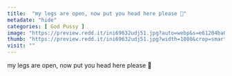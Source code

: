 ```yaml
---
title:  "my legs are open, now put you head here please 🥰"
metadate: "hide"
categories: [ God Pussy ]
image: "https://preview.redd.it/ini69632udj51.jpg?auto=webp&s=e61204ba03bcd71b2eb5e7ee7ff84b8282c89e65"
thumb: "https://preview.redd.it/ini69632udj51.jpg?width=1080&crop=smart&auto=webp&s=fdbd73c008a2abac30168b37701ea6eaf31f884b"
visit: ""
---
```

my legs are open, now put you head here please 🥰
